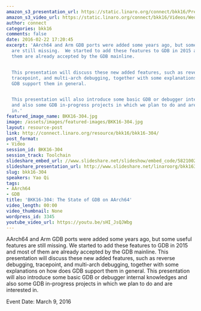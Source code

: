 ```yaml
---
amazon_s3_presentation_url: https://static.linaro.org/connect/bkk16/Presentations/Wednesday/BKK16-304.pdf
amazon_s3_video_url: https://static.linaro.org/connect/bkk16/Videos/Wednesday/BKK16-304%20The%20state%20of%20GDB%20on%20AArch64.mp4
author: connect
categories: bkk16
comments: false
date: 2016-02-22 17:20:45
excerpt: 'AArch64 and Arm GDB ports were added some years ago, but some useful features
  are still missing.  We started to add these features to GDB in 2015 and most of
  them are already accepted by the GDB mainline.


  This presentation will discuss these new added features, such as reverse debugging,
  tracepoint, and multi-arch debugging, together with some explanations on how does
  GDB support them in general.


  This presentation will also introduce some basic GDB or debugger internal knowledges
  and also some GDB in-progress projects in which we plan to do and are interested
  in.'
featured_image_name: BKK16-304.jpg
image: /assets/images/featured-images/BKK16-304.jpg
layout: resource-post
link: http://connect.linaro.org/resource/bkk16/bkk16-304/
post_format:
- Video
session_id: BKK16-304
session_track: Toolchain
slideshare_embed_url: //www.slideshare.net/slideshow/embed_code/58210028
slideshare_presentation_url: http://www.slideshare.net/linaroorg/bkk16304-the-state-of-gdb-on-aarch64
slug: bkk16-304
speakers: Yao Qi
tags:
- AArch64
- GDB
title: 'BKK16-304: The State of GDB on AArch64'
video_length: 00:00
video_thumbnail: None
wordpress_id: 3345
youtube_video_url: https://youtu.be/sHI_JsQJWbg
---
```


AArch64 and Arm GDB ports were added some years ago, but some useful features are still missing.  We started to add these features to GDB in 2015 and most of them are already accepted by the GDB mainline.  This presentation will discuss these new added features, such as reverse debugging, tracepoint, and multi-arch debugging, together with some explanations on how does GDB support them in general.  This presentation will also introduce some basic GDB or debugger internal knowledges and also some GDB in-progress projects in which we plan to do and are interested in.

Event Date: March 9, 2016
